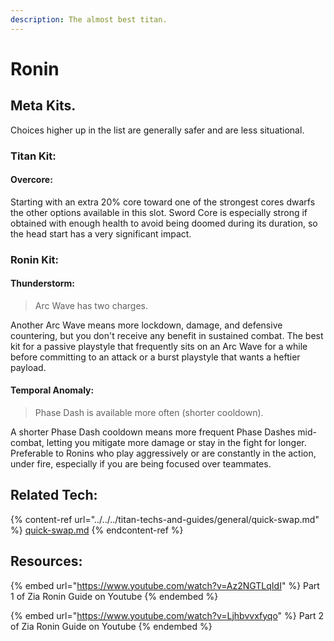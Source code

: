 ```yaml
---
description: The almost best titan.
---
```


# Ronin

## Meta Kits.

Choices higher up in the list are generally safer and are less situational.

### Titan Kit:

#### Overcore:

Starting with an extra 20% core toward one of the strongest cores dwarfs the other options available in this slot. Sword Core is especially strong if obtained with enough health to avoid being doomed during its duration, so the head start has a very significant impact.

### Ronin Kit:

#### Thunderstorm:

> Arc Wave has two charges.

Another Arc Wave means more lockdown, damage, and defensive countering, but you don't receive any benefit in sustained combat. The best kit for a passive playstyle that frequently sits on an Arc Wave for a while before committing to an attack or a burst playstyle that wants a heftier payload.&#x20;

#### Temporal Anomaly:

> Phase Dash is available more often (shorter cooldown).

A shorter Phase Dash cooldown means more frequent Phase Dashes mid-combat, letting you mitigate more damage or stay in the fight for longer. Preferable to Ronins who play aggressively or are constantly in the action, under fire, especially if you are being focused over teammates.

## Related Tech:

{% content-ref url="../../../titan-techs-and-guides/general/quick-swap.md" %}
[quick-swap.md](../../../titan-techs-and-guides/general/quick-swap.md)
{% endcontent-ref %}

## Resources:&#x20;

{% embed url="https://www.youtube.com/watch?v=Az2NGTLqIdI" %}
Part 1 of Zia Ronin Guide on Youtube
{% endembed %}

{% embed url="https://www.youtube.com/watch?v=Ljhbvvxfyqo" %}
Part 2 of Zia Ronin Guide on Youtube
{% endembed %}
